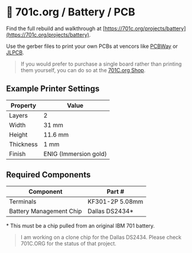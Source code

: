 # 👾 701c.org / Battery / PCB  

Find the full rebuild and walkthrough at [https://701c.org/projects/battery](https://701c.org/projects/battery).

Use the gerber files to print your own PCBs at vencors like [PCBWay](https://pcbway.com) or [JLPCB](https://jlpcb.com).

> If you would prefer to purchase a single board rather than printing them yourself, you can do so at the [701C.org Shop](https://701c.org/shop).

## Example Printer Settings

| Property      | Value |
| ----------- | ----------- |
| Layers | 2 |
| Width      | 31 mm     |
| Height   | 11.6 mm      |
| Thickness | 1 mm |
| Finish | ENIG (Immersion gold) |

## Required Components

| Component | Part # |
| --- | --- |
| Terminals | KF301-2P 5.08mm |
| Battery Management Chip | Dallas DS2434* |

\* This must be a chip pulled from an original IBM 701 battery.

> I am working on a clone chip for the Dallas DS2434. Please check 701C.ORG for the status of that project.